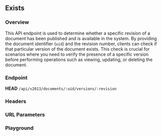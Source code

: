 ## Exists

### Overview

This API endpoint is used to determine whether a specific revision of a document has been published and is available in the system. By providing the document identifier (`uid`) and the revision number, clients can check if that particular version of the document exists. This check is crucial for scenarios where you need to verify the presence of a specific version before performing operations such as viewing, updating, or deleting the document.

### Endpoint

**HEAD** `/api/v2013/documents/:uid/versions/:revision`

### Headers
<!--@include: @/../components/common/header/realm-accept.md-->

### URL Parameters
<!--@include: @/../components/common/url/uid-revision.md-->

### Playground

<SwaggerUI :swaggerSpecs="swaggerExistsSpecs"/>